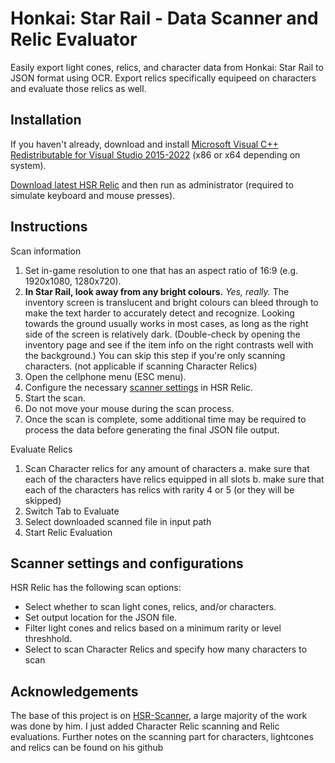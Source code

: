 # Honkai: Star Rail - Data Scanner and Relic Evaluator

Easily export light cones, relics, and character data from Honkai: Star Rail to JSON format using OCR. Export relics specifically equipeed on characters and evaluate those relics as well.

## Installation

If you haven't already, download and install [Microsoft Visual C++ Redistributable for Visual Studio 2015-2022](https://docs.microsoft.com/en-us/cpp/windows/latest-supported-vc-redist?view=msvc-170#visual-studio-2015-2017-2019-and-2022) (x86 or x64 depending on system).

[Download latest HSR Relic](https://https://github.com/ynjason/HSR-Relic/releases/latest) and then run as administrator (required to simulate keyboard and mouse presses).

## Instructions

Scan information

1. Set in-game resolution to one that has an aspect ratio of 16:9 (e.g. 1920x1080, 1280x720).
2. **In Star Rail, look away from any bright colours.** _Yes, really._ The inventory screen is translucent and bright colours can bleed through to make the text harder to accurately detect and recognize. Looking towards the ground usually works in most cases, as long as the right side of the screen is relatively dark. (Double-check by opening the inventory page and see if the item info on the right contrasts well with the background.) You can skip this step if you're only scanning characters. (not applicable if scanning Character Relics)
3. Open the cellphone menu (ESC menu).
4. Configure the necessary [scanner settings](#scanner-settings-and-configurations) in HSR Relic.
5. Start the scan.
6. Do not move your mouse during the scan process.
7. Once the scan is complete, some additional time may be required to process the data before generating the final JSON file output.

Evaluate Relics

1. Scan Character relics for any amount of characters
  a. make sure that each of the characters have relics equipped in all slots
  b. make sure that each of the characters has relics with rarity 4 or 5 (or they will be skipped)
2. Switch Tab to Evaluate
3. Select downloaded scanned file in input path
4. Start Relic Evaluation

## Scanner settings and configurations

HSR Relic has the following scan options:

- Select whether to scan light cones, relics, and/or characters.
- Set output location for the JSON file.
- Filter light cones and relics based on a minimum rarity or level threshhold.
- Select to scan Character Relics and specify how many characters to scan

## Acknowledgements
The base of this project is on [HSR-Scanner](https://github.com/kel-z/HSR-Scanner), a large majority of the work was done by him. I just added Character Relic scanning and Relic evaluations. Further notes on the scanning part for characters, lightcones and relics can be found on his github
